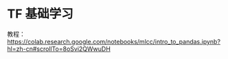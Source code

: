 ﻿# TF 基础学习
教程：https://colab.research.google.com/notebooks/mlcc/intro_to_pandas.ipynb?hl=zh-cn#scrollTo=8oSvi2QWwuDH

